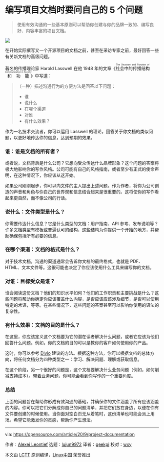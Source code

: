 [#]: collector: (lujun9972)
[#]: translator: (geekpi)
[#]: reviewer: (wxy)
[#]: publisher: (wxy)
[#]: url: (https://linux.cn/article-12691-1.html)
[#]: subject: (5 questions to ask yourself when writing project documentation)
[#]: via: (https://opensource.com/article/20/9/project-documentation)
[#]: author: (Alexei Leontief https://opensource.com/users/alexeileontief)

编写项目文档时要问自己的 5 个问题
======

> 使用有效沟通的一些基本原则可以帮助你创建与你的品牌一致的、编写良好、内容丰富的项目文档。

![](https://img.linux.net.cn/data/attachment/album/202010/06/223150omjnutjpml8inc9n.jpg)

在开始实际撰写又一个开源项目的文档之前，甚至在采访专家之前，最好回答一些有关新文档的高级问题。

著名的传播理论家 Harold Lasswell 在他 1948 年的文章《<ruby>社会中的传播结构和功能<rt>The Structure and Function of Communication in Society</rt></ruby>》中写道：

> （一种）描述沟通行为的方便方法是回答以下问题：
>
>   * 谁
>   * 说什么
>   * 在哪个渠道
>   * 对谁
>   * 有什么效果？

作为一名技术交流者，你可以运用 Lasswell 的理论，回答关于你文档的类似问题，以更好地传达你的信息，达到预期的效果。

### 谁：谁是文档的所有者？

或者说，文档背后是什么公司？它想向受众传达什么品牌形象？这个问题的答案将极大地影响你的写作风格。公司可能有自己的风格指南，或者至少有正式的使命声明，在这种情况下，你应该从这开始。

如果公司刚刚起步，你可以向文件的主人提出上述问题。作为作者，将你为公司创造的声音和角色与你自己的世界观和信念结合起来是很重要的。这将使你的写作看起来更自然，而不像公司的行话。

### 说什么：文件类型是什么？

你需要传达什么信息？它是什么类型的文档：用户指南、API 参考、发布说明等？许多文档类型有模板或普遍认可的结构，这些结构为你提供一个开始的地方，并帮助确保包括所有必要的信息。

### 在哪个渠道：文档的格式是什么？

对于技术文档，沟通的渠道通常会告诉你文档的最终格式，也就是 PDF、HTML、文本文件等。这很可能也决定了你应该使用什么工具来编写你的文档。

### 对谁：目标受众是谁？

谁会阅读这份文档？他们的知识水平如何？他们的工作职责和主要挑战是什么？这些问题将帮助你确定你应该覆盖什么内容，是否应该应该涉及细节，是否可以使用特定的术语，等等。在某些情况下，这些问题的答案甚至可以影响你使用的语法的复杂性。

### 有什么效果：文档的目的是什么？

在这里，你应该定义这个文档要为它的潜在读者解决什么问题，或者它应该为他们回答什么问题。例如，你的文档的目的可以是教你的客户如何使用你的产品。

这时，你可以参考 [Divio][2] 建议的方法。根据这种方法，你可以根据文档的总体方向，将任何文档分为四种类型之一：学习、解决问题、理解或获取信息。

在这个阶段，另一个很好的问题是，这个文档要解决什么业务问题（例如，如何削减支持成本）。带着业务问题，你可能会看到你写作的一个重要角度。

### 总结

上面的问题旨在帮助你形成有效沟通的基础，并确保你的文件涵盖了所有应该涵盖的内容。你可以把它们分解成你自己的问题清单，并把它们放在身边，以便在你有文件要创建的时候使用。当你面对空白页无从着笔时，这份清单也可能会派上用场。希望它能激发你的灵感，帮助你产生想法。

--------------------------------------------------------------------------------

via: https://opensource.com/article/20/9/project-documentation

作者：[Alexei Leontief][a]
选题：[lujun9972][b]
译者：[geekpi](https://github.com/geekpi)
校对：[wxy](https://github.com/wxy)

本文由 [LCTT](https://github.com/LCTT/TranslateProject) 原创编译，[Linux中国](https://linux.cn/) 荣誉推出

[a]: https://opensource.com/users/alexeileontief
[b]: https://github.com/lujun9972
[1]: https://opensource.com/sites/default/files/styles/image-full-size/public/lead-images/rh_003784_02_os.comcareers_resume_rh1x.png?itok=S3HGxi6E (A person writing.)
[2]: https://documentation.divio.com/
